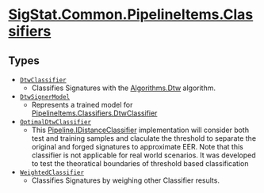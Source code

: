 # [SigStat.Common.PipelineItems.Classifiers](./README.md)

## Types

- [`DtwClassifier`](./DtwClassifier.md)
	- Classifies Signatures with the [Algorithms.Dtw](https://github.com/sigstat/sigstat/blob/develop/docs/md/SigStat/Common/Algorithms/Dtw.md) algorithm.
- [`DtwSignerModel`](./DtwSignerModel.md)
	- Represents a trained model for [PipelineItems.Classifiers.DtwClassifier](https://github.com/sigstat/sigstat/blob/develop/docs/md/SigStat/Common/PipelineItems/Classifiers/DtwClassifier.md)
- [`OptimalDtwClassifier`](./OptimalDtwClassifier.md)
	- This [Pipeline.IDistanceClassifier](https://github.com/sigstat/sigstat/blob/develop/docs/md/SigStat/Common/Pipeline/IDistanceClassifier.md) implementation will consider both test and  training samples and claculate the threshold to separate the original and forged  signatures to approximate EER. Note that this classifier is not applicable for  real world scenarios. It was developed to test the theoratical boundaries of  threshold based classification
- [`WeightedClassifier`](./WeightedClassifier.md)
	- Classifies Signatures by weighing other Classifier results.

